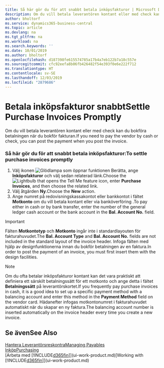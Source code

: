 ```yaml
---
title: Så här gör du för att snabbt betala inköpsfakturor | Microsoft Docs
description: Om du vill betala leverantören kontant eller med check kan all nödvändig bokföring göras när du bokför fakturan.
author: bholtorf
ms.service: dynamics365-business-central
ms.topic: article
ms.devlang: na
ms.tgt_pltfrm: na
ms.workload: na
ms.search.keywords: ''
ms.date: 10/01/2019
ms.author: bholtorf
ms.openlocfilehash: d187398fe615574785a17b4a7eb122b7a18c557e
ms.sourcegitcommit: cfc92eefa8b06fb426482f54e393f0e6e222f712
ms.translationtype: HT
ms.contentlocale: sv-SE
ms.lasthandoff: 12/03/2019
ms.locfileid: "2879686"
---
```

# <a name="settle-purchase-invoices-promptly"></a><span data-ttu-id="38efc-103">Betala inköpsfakturor snabbt</span><span class="sxs-lookup"><span data-stu-id="38efc-103">Settle Purchase Invoices Promptly</span></span>
<span data-ttu-id="38efc-104">Om du vill betala leverantören kontant eller med check kan du bokföra betalningen när du bokför fakturan.</span><span class="sxs-lookup"><span data-stu-id="38efc-104">If you need to pay the vendor by cash or check, you can post the payment when you post the invoice.</span></span>  

### <a name="to-settle-purchase-invoices-promptly"></a><span data-ttu-id="38efc-105">Så här gör du för att snabbt betala inköpsfakturor:</span><span class="sxs-lookup"><span data-stu-id="38efc-105">To settle purchase invoices promptly</span></span>  
1. <span data-ttu-id="38efc-106">Välj ikonen ![Glödlampa som öppnar funktionen Berätta](media/ui-search/search_small.png "Berätta vad du vill göra"), ange **Inköpsfakturor** och välj sedan relaterad länk.</span><span class="sxs-lookup"><span data-stu-id="38efc-106">Choose the ![Lightbulb that opens the Tell Me feature](media/ui-search/search_small.png "Tell me what you want to do") icon, enter **Purchase Invoices**, and then choose the related link.</span></span>  
2. <span data-ttu-id="38efc-107">Välj åtgärden **Ny**.</span><span class="sxs-lookup"><span data-stu-id="38efc-107">Choose the **New** action.</span></span>  
3.  <span data-ttu-id="38efc-108">Ange numret på redovisningskassakontot eller bankkontot i fältet **Motkonto** om du vill betala kontant eller via banköverföring .</span><span class="sxs-lookup"><span data-stu-id="38efc-108">To pay either in cash or by bank transfer, enter the number of the general ledger cash account or the bank account in the **Bal. Account No.** field.</span></span>  

> [!IMPORTANT]  
>  <span data-ttu-id="38efc-109">Fälten **Motkontotyp** och **Motkonto** ingår inte i standardlayouten för fakturahuvudet.</span><span class="sxs-lookup"><span data-stu-id="38efc-109">The **Bal. Account Type** and **Bal. Account No.** fields are not included in the standard layout of the invoice header.</span></span> <span data-ttu-id="38efc-110">Infoga fälten med hjälp av designfunktionerna innan du bokför betalningen av en faktura.</span><span class="sxs-lookup"><span data-stu-id="38efc-110">In order to post the payment of an invoice, you must first insert them with the design facilities.</span></span>  

> [!NOTE]  
>  <span data-ttu-id="38efc-111">Om du ofta betalar inköpsfakturor kontant kan det vara praktiskt att definiera ett särskilt betalningssätt för ett motkonto och ange detta i fältet **Betalningssätt** på leverantörskortet.</span><span class="sxs-lookup"><span data-stu-id="38efc-111">If you frequently pay purchase invoices in cash, it is a good idea to set up a specific payment method with a balancing account and enter this method in the **Payment Method** field on the vendor card.</span></span> <span data-ttu-id="38efc-112">Hädanefter infogas motkontonumret i fakturahuvudet automatiskt när du skapar en ny faktura.</span><span class="sxs-lookup"><span data-stu-id="38efc-112">The balancing account number is inserted automatically on the invoice header every time you create a new invoice.</span></span>  

## <a name="see-also"></a><span data-ttu-id="38efc-113">Se även</span><span class="sxs-lookup"><span data-stu-id="38efc-113">See Also</span></span>  
[<span data-ttu-id="38efc-114">Hantera Leverantörsreskontra</span><span class="sxs-lookup"><span data-stu-id="38efc-114">Managing Payables</span></span>](payables-manage-payables.md)  
[<span data-ttu-id="38efc-115">Inköp</span><span class="sxs-lookup"><span data-stu-id="38efc-115">Purchasing</span></span>](purchasing-manage-purchasing.md)  
<span data-ttu-id="38efc-116">[Arbeta med [!INCLUDE[d365fin](includes/d365fin_md.md)]](ui-work-product.md)</span><span class="sxs-lookup"><span data-stu-id="38efc-116">[Working with [!INCLUDE[d365fin](includes/d365fin_md.md)]](ui-work-product.md)</span></span>
